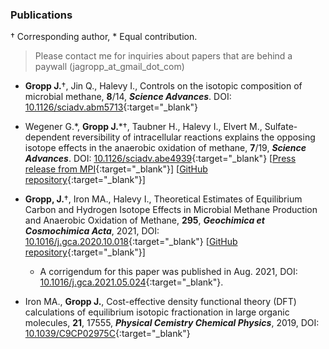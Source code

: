 ### Publications

&#8224; Corresponding author, \* Equal contribution.
> Please contact me for inquiries about papers that are behind a paywall (jagropp_at_gmail_dot_com)

- **Gropp J.**&#8224;, Jin Q., Halevy I., Controls on the isotopic composition of microbial methane, **8**/14, ***Science Advances***. DOI: [10.1126/sciadv.abm5713](https://www.science.org/doi/10.1126/sciadv.abm5713){:target="_blank"}

- Wegener G.\*, **Gropp J.**\*&#8224;, Taubner H., Halevy I., Elvert M., Sulfate-dependent reversibility of intracellular reactions explains the opposing isotope effects in the anaerobic oxidation of methane, **7**/19, ***Science Advances***. DOI: [10.1126/sciadv.abe4939](http://doi.org/10.1126/sciadv.abe4939){:target="_blank"} [[Press release from MPI](https://www.mpi-bremen.de/en/Strange-isotopes-Scientists-from-Germany-and-Israel-explain-a-methane-isotope-paradox-of-the-seafloor.html){:target="_blank"}] [[GitHub repository](https://github.com/jagropp/AOM.bioiso.model){:target="_blank"}]

- **Gropp, J.**&#8224;, Iron MA., Halevy I., Theoretical Estimates of Equilibrium Carbon and Hydrogen Isotope Effects in Microbial Methane Production and Anaerobic Oxidation of Methane, **295**, ***Geochimica et Cosmochimica Acta***, 2021, DOI: [10.1016/j.gca.2020.10.018](https://doi.org/10.1016/j.gca.2020.10.018){:target="_blank"} [[GitHub repository](https://github.com/jagropp/EFFs.GCA.2020){:target="_blank"}]
  - A corrigendum for this paper was published in Aug. 2021, DOI: [10.1016/j.gca.2021.05.024](https://doi.org/10.1016/j.gca.2021.05.024){:target="_blank"}.

- Iron MA., **Gropp J.**, Cost-effective density functional theory (DFT) calculations of equilibrium isotopic fractionation in large organic molecules, **21**, 17555, ***Physical Cemistry Chemical Physics***, 2019, DOI: [10.1039/C9CP02975C](https://doi.org/10.1039/C9CP02975C){:target="_blank"}
